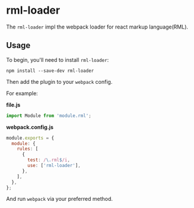# rml-loader

The `rml-loader` impl the webpack loader for react markup language(RML).

## Usage

To begin, you'll need to install `rml-loader`:

```console
npm install --save-dev rml-loader
```

Then add the plugin to your `webpack` config. 

For example:

**file.js**

```js
import Module from 'module.rml';
```

**webpack.config.js**

```js
module.exports = {
  module: {
    rules: [
      {
        test: /\.rml$/i,
        use: ['rml-loader'],
      },
    ],
  },
};
```

And run `webpack` via your preferred method.